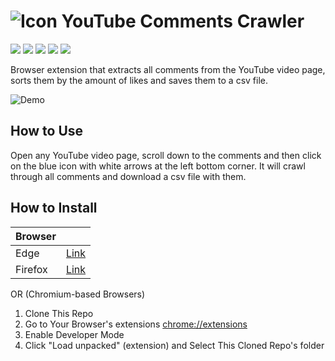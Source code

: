 # ![Icon](https://github.com/rdavydov/yt-comments-crawler/blob/main/images/ico19.png?raw=true) YouTube Comments Crawler

![](https://img.shields.io/github/license/rdavydov/yt-comments-crawler?style=for-the-badge&logo=github&color=purple&logoColor=thistle)
![](https://img.shields.io/github/stars/rdavydov/yt-comments-crawler?style=for-the-badge&logo=github&color=darkblue&logoColor=aquamarine)
![](https://img.shields.io/github/forks/rdavydov/yt-comments-crawler?style=for-the-badge&logo=github&color=darkblue&logoColor=aquamarine)
![](https://img.shields.io/github/watchers/rdavydov/yt-comments-crawler?style=for-the-badge&logo=github&color=darkblue&logoColor=aquamarine)
![](https://img.shields.io/github/last-commit/rdavydov/yt-comments-crawler?style=for-the-badge&logo=github&color=darkgreen&logoColor=lightgreen)

Browser extension that extracts all comments from the YouTube video page, sorts them by the amount of likes and saves them to a csv file.

![Demo](https://github.com/rdavydov/yt-comments-crawler/blob/main/yt-comments-crawler-animation.gif?raw=true)

## How to Use

Open any YouTube video page, scroll down to the comments and then click on the blue icon with white arrows at the left bottom corner. It will crawl through all comments and download a csv file with them.

## How to Install

| Browser |                          |
|---------|--------------------------|
| Edge    | [Link](https://microsoftedge.microsoft.com/addons/detail/youtube-comments-crawler/bghlionfnlnijejpfnbjknloaipfnkod) |
| Firefox | [Link](https://addons.mozilla.org/en-US/firefox/addon/youtube-comments-crawler/) |

OR (Chromium-based Browsers)

1. Clone This Repo
2. Go to Your Browser's extensions [chrome://extensions](chrome://extensions)
3. Enable Developer Mode
4. Click "Load unpacked" (extension) and Select This Cloned Repo's folder
